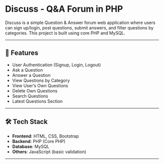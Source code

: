 # Discuss - Q&A Forum in PHP

Discuss is a simple Question & Answer forum web application where users can sign up/login, post questions, submit answers, and filter questions by categories. This project is built using core PHP and MySQL.

---

## 📌 Features
- User Authentication (Signup, Login, Logout)
- Ask a Question
- Answer a Question
- View Questions by Category
- View User’s Own Questions
- Delete Own Questions
- Search Questions
- Latest Questions Section

---

## 🛠️ Tech Stack
- **Frontend**: HTML, CSS, Bootstrap
- **Backend**: PHP (Core PHP)
- **Database**: MySQL
- **Others**: JavaScript (basic validation)

---

